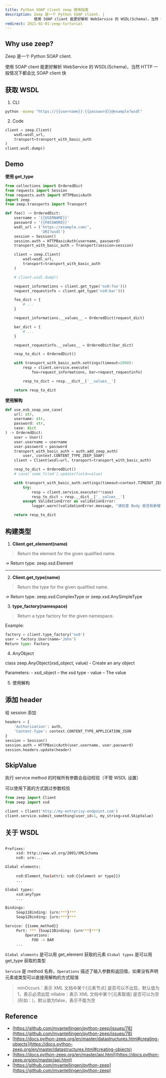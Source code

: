 ```yaml
---
title: Python SOAP client zeep 使用指南
description: Zeep 是一个 Python SOAP client. |
             使用 SOAP client 能更好解析 WebService 的 WSDL(Schema)，当然 HTTP 一般情况下都会比 SOAP client 快
redirect: 2021-02-01-zeep-turtorial
---
```


## Why use zeep?

Zeep 是一个 Python SOAP client.

使用 SOAP client 能更好解析 WebService 的 WSDL(Schema)，当然 HTTP 一般情况下都会比 SOAP client 快

## 获取 WSDL

1. CLI

```bash
python -mzeep "https://{{username}}:{{password}}@example?wsdl"
```

2. Code

```python
client = zeep.Client(
    wsdl=wsdl_url,
    transport=transport_with_basic_auth
)
client.wsdl.dump()
```

## Demo

**使用 get_type**

```python
from collections import OrderedDict
from requests import Session
from requests.auth import HTTPBasicAuth
import zeep
from zeep.transports import Transport

def foo() -> OrderedDict:
    username = '{{USERNAME}}'
    password = '{{PASSWORD}}'
    wsdl_url = ('https://example.com/',
                'URI?wsdl')
    session = Session()
    session.auth = HTTPBasicAuth(username, password)
    transport_with_basic_auth = Transport(session=session)

    client = zeep.Client(
        wsdl=wsdl_url,
        transport=transport_with_basic_auth
    )

    # client.wsdl.dump()

    request_informations = client.get_type('ns0:foo')()
    request_requestinfo = client.get_type('ns0:bar')()

    foo_dict = {
        # ...
    }

    request_informations.__values__ = OrderedDict(request_dict)

    bar_dict = {
        # ...
    }

    request_requestinfo.__values__ = OrderedDict(bar_dict)

    resp_to_dict = OrderedDict()

    with transport_with_basic_auth.settings(timeout=2000):
        resp = client.service.execute(
            foo=request_informations, bar=request_requestinfo)

        resp_to_dict = resp.__dict__['__values__']

    return resp_to_dict
```

**使用解构**

```python
def use_esb_soap_use_case(
    url: str,
    username: str,
    password: str,
    case: dict
) -> OrderedDict:
    user = User()
    user.username = username
    user.password = password
    transport_with_basic_auth = auth.add_zeep_auth(
        user, context.CONTENT_TYPE_ZEEP_SOAP)
    client = Client(wsdl=url, transport=transport_with_basic_auth)

    resp_to_dict = OrderedDict()
    # case['some_filed'].update(field=value)

    with transport_with_basic_auth.settings(timeout=context.TIMEOUT_ZEEP_SOAP):
        try:
            resp = client.service.execute(**case)
            resp_to_dict = resp.__dict__['__values__']
        except ValidationError as validationError:
            logger.warn((validationError.message, "请检查 Body 是否有新增字段"))

    return resp_to_dict
```

## 构建类型

1. **Client.get_element(name)**

> Return the element for the given qualified name.

-> Return type:	zeep.xsd.Element

---

2. **Client.get_type(name)**

> Return the type for the given qualified name.

-> Return type: zeep.xsd.ComplexType or zeep.xsd.AnySimpleType

3. **type_factory(namespace)**

> Return a type factory for the given namespace.

Example:

```python
factory = client.type_factory('ns0')
user = factory.User(name='John')
Return type: Factory
```

4. AnyObject

class zeep.AnyObject(xsd_object, value)
    - Create an any object

Parameters:	
    - xsd_object – the xsd type
    - value – The value

5. 使用解构

## 添加 header

给 session 添加

```python
headers = {
    'Authorization': auth,
    'Content-Type': context.CONTENT_TYPE_APPLICATION_JSON
}
session = Session()
session.auth = HTTPBasicAuth(user.username, user.password)
session.headers.update(header)
```

## SkipValue

执行 service method 的时候所有参数会自动校验（不管 WSDL 设置）

可以使用下面的方式跳过参数校验

```python
from zeep import Client
from zeep import xsd

client = Client('http://my-entrprisy-endpoint.com')
client.service.submit_something(user_id=1, my_string=xsd.SkipValue)
```

## 关于 WSDL

```bash

Prefixes:
     xsd: http://www.w3.org/2001/XMLSchema
     ns0: urn:...

Global elements:
     
     ns0:Element_foo(attr1: ns0:{{element or type}})
     ...

Global types:
     xsd:anyType
     ...

Bindings:
     Soap11Binding: {urn:***}***
     Soap12Binding: {urn:***}***

Service: {{some_method}}
     Port: *** (Soap11Binding: {urn***}***)
         Operations:
            FOO -> BAR
     ...
```

`Global elements` 是可以用 get_element 获取的元素
`Global types` 是可以用 get_type 获取的类型

`Service` 是 method 名称，`Operations` 描述了输入参数和返回值，如果没有声明元素或类型可以直接用解构的方式赋值


> minOccurs：表示 XML 文档中某个[元素节点] 是否可以不出现，默认值为 1，表示必须出现
> nillable：表示 XML 文档中某个[元素取值] 是否可以为空(形如：<name xsi:nil="true" />)，默认值为false，表示不能为空

## Reference 

- [https://github.com/mvantellingen/python-zeep/issues/78](https://github.com/mvantellingen/python-zeep/issues/78)
- [https://docs.python-zeep.org/en/master/datastructures.html#creating-objects](https://docs.python-zeep.org/en/master/datastructures.html#creating-objects)
- [https://docs.python-zeep.org/en/master/api.html](https://docs.python-zeep.org/en/master/api.html)
- [https://github.com/mvantellingen/python-zeep](https://github.com/mvantellingen/python-zeep)